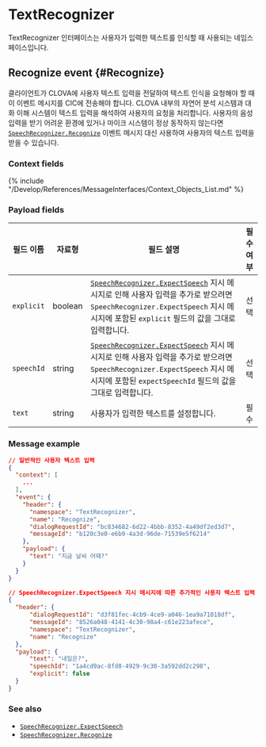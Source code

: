 # TextRecognizer

TextRecognizer 인터페이스는 사용자가 입력한 텍스트를 인식할 때 사용되는 네임스페이스입니다.

## Recognize event {#Recognize}

클라이언트가 CLOVA에 사용자 텍스트 입력을 전달하여 텍스트 인식을 요청해야 할 때 이 이벤트 메시지를 CIC에 전송해야 합니다. CLOVA 내부의 자연어 분석 시스템과 대화 이해 시스템이 텍스트 입력을 해석하여 사용자의 요청을 처리합니다. 사용자의 음성 입력을 받기 어려운 환경에 있거나 마이크 시스템이 정상 동작하지 않는다면 [`SpeechRecognizer.Recognize`](/Develop/References/MessageInterfaces/SpeechRecognizer.md#Recognize) 이벤트 메시지 대신 사용하여 사용자의 텍스트 입력을 받을 수 있습니다.

### Context fields

{% include "/Develop/References/MessageInterfaces/Context_Objects_List.md" %}

### Payload fields

| 필드 이름       | 자료형    | 필드 설명                     | 필수 여부 |
|---------------|---------|-----------------------------|:---------:|
| `explicit`         | boolean  | [`SpeechRecognizer.ExpectSpeech`](/Develop/References/MessageInterfaces/SpeechRecognizer.md#ExpectSpeech) 지시 메시지로 인해 사용자 입력을 추가로 받으려면 `SpeechRecognizer.ExpectSpeech` 지시 메시지에 포함된 `explicit` 필드의 값을 그대로 입력합니다.  | 선택  |
| `speechId`   | string   | [`SpeechRecognizer.ExpectSpeech`](/Develop/References/MessageInterfaces/SpeechRecognizer.md#ExpectSpeech) 지시 메시지로 인해 사용자 입력을 추가로 받으려면 `SpeechRecognizer.ExpectSpeech` 지시 메시지에 포함된 `expectSpeechId` 필드의 값을 그대로 입력합니다.  | 선택  |
| `text`        | string  | 사용자가 입력한 텍스트를 설정합니다. | 필수     |

### Message example

```json
// 일반적인 사용자 텍스트 입력
{
  "context": [
    ...
  ],
  "event": {
    "header": {
      "namespace": "TextRecognizer",
      "name": "Recognize",
      "dialogRequestId": "bc834682-6d22-4bbb-8352-4a49df2ed3d7",
      "messageId": "b120c3e0-e6b9-4a3d-96de-71539e5f6214"
    },
    "payload": {
      "text": "지금 날씨 어때?"
    }
  }
}

// SpeechRecognizer.ExpectSpeech 지시 메시지에 따른 추가적인 사용자 텍스트 입력
{
  "header": {
      "dialogRequestId": "d3f81fec-4cb9-4ce9-a046-1ea9a71018df",
      "messageId": "8526a048-4141-4c30-98a4-c61e223afece",
      "namespace": "TextRecognizer",
      "name": "Recognize"
  },
  "payload": {
      "text": "내일은?",
      "speechId": "1a4cd9ac-8fd8-4929-9c30-3a592dd2c298",
      "explicit": false
  }
}
```

### See also

* [`SpeechRecognizer.ExpectSpeech`](/Develop/References/MessageInterfaces/SpeechRecognizer.md#ExpectSpeech)
* [`SpeechRecognizer.Recognize`](/Develop/References/MessageInterfaces/SpeechRecognizer.md#Recognize)
